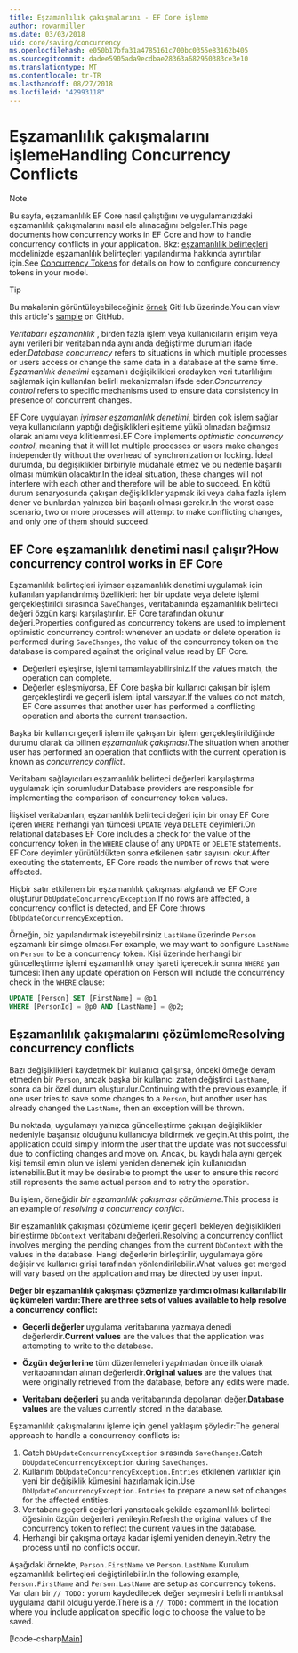 ```yaml
---
title: Eşzamanlılık çakışmalarını - EF Core işleme
author: rowanmiller
ms.date: 03/03/2018
uid: core/saving/concurrency
ms.openlocfilehash: e050b17bfa31a4785161c700bc0355e83162b405
ms.sourcegitcommit: dadee5905ada9ecdbae28363a682950383ce3e10
ms.translationtype: MT
ms.contentlocale: tr-TR
ms.lasthandoff: 08/27/2018
ms.locfileid: "42993118"
---
```

# <a name="handling-concurrency-conflicts"></a><span data-ttu-id="a19da-102">Eşzamanlılık çakışmalarını işleme</span><span class="sxs-lookup"><span data-stu-id="a19da-102">Handling Concurrency Conflicts</span></span>

> [!NOTE]
> <span data-ttu-id="a19da-103">Bu sayfa, eşzamanlılık EF Core nasıl çalıştığını ve uygulamanızdaki eşzamanlılık çakışmalarını nasıl ele alınacağını belgeler.</span><span class="sxs-lookup"><span data-stu-id="a19da-103">This page documents how concurrency works in EF Core and how to handle concurrency conflicts in your application.</span></span> <span data-ttu-id="a19da-104">Bkz: [eşzamanlılık belirteçleri](xref:core/modeling/concurrency) modelinizde eşzamanlılık belirteçleri yapılandırma hakkında ayrıntılar için.</span><span class="sxs-lookup"><span data-stu-id="a19da-104">See [Concurrency Tokens](xref:core/modeling/concurrency) for details on how to configure concurrency tokens in your model.</span></span>

> [!TIP]
> <span data-ttu-id="a19da-105">Bu makalenin görüntüleyebileceğiniz [örnek](https://github.com/aspnet/EntityFramework.Docs/tree/master/samples/core/Saving/Saving/Concurrency/) GitHub üzerinde.</span><span class="sxs-lookup"><span data-stu-id="a19da-105">You can view this article's [sample](https://github.com/aspnet/EntityFramework.Docs/tree/master/samples/core/Saving/Saving/Concurrency/) on GitHub.</span></span>

<span data-ttu-id="a19da-106">_Veritabanı eşzamanlılık_ , birden fazla işlem veya kullanıcıların erişim veya aynı verileri bir veritabanında aynı anda değiştirme durumları ifade eder.</span><span class="sxs-lookup"><span data-stu-id="a19da-106">_Database concurrency_ refers to situations in which multiple processes or users access or change the same data in a database at the same time.</span></span> <span data-ttu-id="a19da-107">_Eşzamanlılık denetimi_ eşzamanlı değişiklikleri oradayken veri tutarlılığını sağlamak için kullanılan belirli mekanizmaları ifade eder.</span><span class="sxs-lookup"><span data-stu-id="a19da-107">_Concurrency control_ refers to specific mechanisms used to ensure data consistency in presence of concurrent changes.</span></span>

<span data-ttu-id="a19da-108">EF Core uygulayan _iyimser eşzamanlılık denetimi_, birden çok işlem sağlar veya kullanıcıların yaptığı değişiklikleri eşitleme yükü olmadan bağımsız olarak anlamı veya kilitlenmesi.</span><span class="sxs-lookup"><span data-stu-id="a19da-108">EF Core implements _optimistic concurrency control_, meaning that it will let multiple processes or users make changes independently without the overhead of synchronization or locking.</span></span> <span data-ttu-id="a19da-109">İdeal durumda, bu değişiklikler birbiriyle müdahale etmez ve bu nedenle başarılı olması mümkün olacaktır.</span><span class="sxs-lookup"><span data-stu-id="a19da-109">In the ideal situation, these changes will not interfere with each other and therefore will be able to succeed.</span></span> <span data-ttu-id="a19da-110">En kötü durum senaryosunda çakışan değişiklikler yapmak iki veya daha fazla işlem dener ve bunlardan yalnızca biri başarılı olması gerekir.</span><span class="sxs-lookup"><span data-stu-id="a19da-110">In the worst case scenario, two or more processes will attempt to make conflicting changes, and only one of them should succeed.</span></span>

## <a name="how-concurrency-control-works-in-ef-core"></a><span data-ttu-id="a19da-111">EF Core eşzamanlılık denetimi nasıl çalışır?</span><span class="sxs-lookup"><span data-stu-id="a19da-111">How concurrency control works in EF Core</span></span>

<span data-ttu-id="a19da-112">Eşzamanlılık belirteçleri iyimser eşzamanlılık denetimi uygulamak için kullanılan yapılandırılmış özellikleri: her bir update veya delete işlemi gerçekleştirildi sırasında `SaveChanges`, veritabanında eşzamanlılık belirteci değeri özgün karşı karşılaştırılır. EF Core tarafından okunur değeri.</span><span class="sxs-lookup"><span data-stu-id="a19da-112">Properties configured as concurrency tokens are used to implement optimistic concurrency control: whenever an update or delete operation is performed during `SaveChanges`, the value of the concurrency token on the database is compared against the original value read by EF Core.</span></span>

- <span data-ttu-id="a19da-113">Değerleri eşleşirse, işlemi tamamlayabilirsiniz.</span><span class="sxs-lookup"><span data-stu-id="a19da-113">If the values match, the operation can complete.</span></span>
- <span data-ttu-id="a19da-114">Değerler eşleşmiyorsa, EF Core başka bir kullanıcı çakışan bir işlem gerçekleştirdi ve geçerli işlemi iptal varsayar.</span><span class="sxs-lookup"><span data-stu-id="a19da-114">If the values do not match, EF Core assumes that another user has performed a conflicting operation and aborts the current transaction.</span></span>

<span data-ttu-id="a19da-115">Başka bir kullanıcı geçerli işlem ile çakışan bir işlem gerçekleştirildiğinde durumu olarak da bilinen _eşzamanlılık çakışması_.</span><span class="sxs-lookup"><span data-stu-id="a19da-115">The situation when another user has performed an operation that conflicts with the current operation is known as _concurrency conflict_.</span></span>

<span data-ttu-id="a19da-116">Veritabanı sağlayıcıları eşzamanlılık belirteci değerleri karşılaştırma uygulamak için sorumludur.</span><span class="sxs-lookup"><span data-stu-id="a19da-116">Database providers are responsible for implementing the comparison of concurrency token values.</span></span>

<span data-ttu-id="a19da-117">İlişkisel veritabanları, eşzamanlılık belirteci değeri için bir onay EF Core içeren `WHERE` herhangi yan tümcesi `UPDATE` veya `DELETE` deyimleri.</span><span class="sxs-lookup"><span data-stu-id="a19da-117">On relational databases EF Core includes a check for the value of the concurrency token in the `WHERE` clause of any `UPDATE` or `DELETE` statements.</span></span> <span data-ttu-id="a19da-118">EF Core deyimler yürütüldükten sonra etkilenen satır sayısını okur.</span><span class="sxs-lookup"><span data-stu-id="a19da-118">After executing the statements, EF Core reads the number of rows that were affected.</span></span>

<span data-ttu-id="a19da-119">Hiçbir satır etkilenen bir eşzamanlılık çakışması algılandı ve EF Core oluşturur `DbUpdateConcurrencyException`.</span><span class="sxs-lookup"><span data-stu-id="a19da-119">If no rows are affected, a concurrency conflict is detected, and EF Core throws `DbUpdateConcurrencyException`.</span></span>

<span data-ttu-id="a19da-120">Örneğin, biz yapılandırmak isteyebilirsiniz `LastName` üzerinde `Person` eşzamanlı bir simge olması.</span><span class="sxs-lookup"><span data-stu-id="a19da-120">For example, we may want to configure `LastName` on `Person` to be a concurrency token.</span></span> <span data-ttu-id="a19da-121">Kişi üzerinde herhangi bir güncelleştirme işlemi eşzamanlılık onay işareti içerecektir sonra `WHERE` yan tümcesi:</span><span class="sxs-lookup"><span data-stu-id="a19da-121">Then any update operation on Person will include the concurrency check in the `WHERE` clause:</span></span>

``` sql
UPDATE [Person] SET [FirstName] = @p1
WHERE [PersonId] = @p0 AND [LastName] = @p2;
```

## <a name="resolving-concurrency-conflicts"></a><span data-ttu-id="a19da-122">Eşzamanlılık çakışmalarını çözümleme</span><span class="sxs-lookup"><span data-stu-id="a19da-122">Resolving concurrency conflicts</span></span>

<span data-ttu-id="a19da-123">Bazı değişiklikleri kaydetmek bir kullanıcı çalışırsa, önceki örneğe devam etmeden bir `Person`, ancak başka bir kullanıcı zaten değiştirdi `LastName`, sonra da bir özel durum oluşturulur.</span><span class="sxs-lookup"><span data-stu-id="a19da-123">Continuing with the previous example, if one user tries to save some changes to a `Person`, but another user has already changed the `LastName`, then an exception will be thrown.</span></span>

<span data-ttu-id="a19da-124">Bu noktada, uygulamayı yalnızca güncelleştirme çakışan değişiklikler nedeniyle başarısız olduğunu kullanıcıya bildirmek ve geçin.</span><span class="sxs-lookup"><span data-stu-id="a19da-124">At this point, the application could simply inform the user that the update was not successful due to conflicting changes and move on.</span></span> <span data-ttu-id="a19da-125">Ancak, bu kaydı hala aynı gerçek kişi temsil emin olun ve işlemi yeniden denemek için kullanıcıdan istenebilir.</span><span class="sxs-lookup"><span data-stu-id="a19da-125">But it may be desirable to prompt the user to ensure this record still represents the same actual person and to retry the operation.</span></span>

<span data-ttu-id="a19da-126">Bu işlem, örneğidir _bir eşzamanlılık çakışması çözümleme_.</span><span class="sxs-lookup"><span data-stu-id="a19da-126">This process is an example of _resolving a concurrency conflict_.</span></span>

<span data-ttu-id="a19da-127">Bir eşzamanlılık çakışması çözümleme içerir geçerli bekleyen değişiklikleri birleştirme `DbContext` veritabanı değerleri.</span><span class="sxs-lookup"><span data-stu-id="a19da-127">Resolving a concurrency conflict involves merging the pending changes from the current `DbContext` with the values in the database.</span></span> <span data-ttu-id="a19da-128">Hangi değerlerin birleştirilir, uygulamaya göre değişir ve kullanıcı girişi tarafından yönlendirilebilir.</span><span class="sxs-lookup"><span data-stu-id="a19da-128">What values get merged will vary based on the application and may be directed by user input.</span></span>

<span data-ttu-id="a19da-129">**Değer bir eşzamanlılık çakışması çözmenize yardımcı olması kullanılabilir üç kümeleri vardır:**</span><span class="sxs-lookup"><span data-stu-id="a19da-129">**There are three sets of values available to help resolve a concurrency conflict:**</span></span>

* <span data-ttu-id="a19da-130">**Geçerli değerler** uygulama veritabanına yazmaya denedi değerlerdir.</span><span class="sxs-lookup"><span data-stu-id="a19da-130">**Current values** are the values that the application was attempting to write to the database.</span></span>

* <span data-ttu-id="a19da-131">**Özgün değerlerine** tüm düzenlemeleri yapılmadan önce ilk olarak veritabanından alınan değerlerdir.</span><span class="sxs-lookup"><span data-stu-id="a19da-131">**Original values** are the values that were originally retrieved from the database, before any edits were made.</span></span>

* <span data-ttu-id="a19da-132">**Veritabanı değerleri** şu anda veritabanında depolanan değer.</span><span class="sxs-lookup"><span data-stu-id="a19da-132">**Database values** are the values currently stored in the database.</span></span>

<span data-ttu-id="a19da-133">Eşzamanlılık çakışmalarını işleme için genel yaklaşım şöyledir:</span><span class="sxs-lookup"><span data-stu-id="a19da-133">The general approach to handle a concurrency conflicts is:</span></span>

1. <span data-ttu-id="a19da-134">Catch `DbUpdateConcurrencyException` sırasında `SaveChanges`.</span><span class="sxs-lookup"><span data-stu-id="a19da-134">Catch `DbUpdateConcurrencyException` during `SaveChanges`.</span></span>
2. <span data-ttu-id="a19da-135">Kullanım `DbUpdateConcurrencyException.Entries` etkilenen varlıklar için yeni bir değişiklik kümesini hazırlamak için.</span><span class="sxs-lookup"><span data-stu-id="a19da-135">Use `DbUpdateConcurrencyException.Entries` to prepare a new set of changes for the affected entities.</span></span>
3. <span data-ttu-id="a19da-136">Veritabanı geçerli değerleri yansıtacak şekilde eşzamanlılık belirteci öğesinin özgün değerleri yenileyin.</span><span class="sxs-lookup"><span data-stu-id="a19da-136">Refresh the original values of the concurrency token to reflect the current values in the database.</span></span>
4. <span data-ttu-id="a19da-137">Herhangi bir çakışma ortaya kadar işlemi yeniden deneyin.</span><span class="sxs-lookup"><span data-stu-id="a19da-137">Retry the process until no conflicts occur.</span></span>

<span data-ttu-id="a19da-138">Aşağıdaki örnekte, `Person.FirstName` ve `Person.LastName` Kurulum eşzamanlılık belirteçleri değiştirilebilir.</span><span class="sxs-lookup"><span data-stu-id="a19da-138">In the following example, `Person.FirstName` and `Person.LastName` are setup as concurrency tokens.</span></span> <span data-ttu-id="a19da-139">Var olan bir `// TODO:` yorum kaydedilecek değer seçmesini belirli mantıksal uygulama dahil olduğu yerde.</span><span class="sxs-lookup"><span data-stu-id="a19da-139">There is a `// TODO:` comment in the location where you include application specific logic to choose the value to be saved.</span></span>

[!code-csharp[Main](../../../samples/core/Saving/Saving/Concurrency/Sample.cs?name=ConcurrencyHandlingCode&highlight=34-35)]

